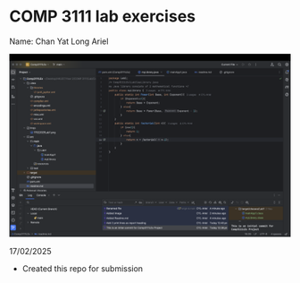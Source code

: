 # COMP 3111 lab exercises

Name: Chan Yat Long Ariel

![Alt text](./imgs/17022025Lab1Screenshot.png)

17/02/2025
- Created this repo for submission